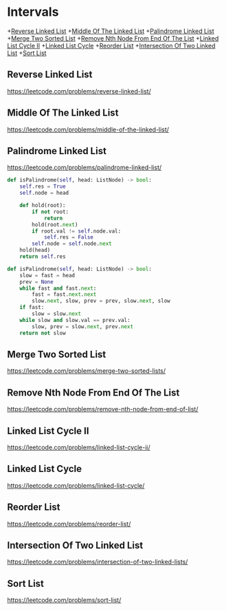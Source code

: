 # Intervals

+[Reverse Linked List](#reverse-linked-list)
+[Middle Of The Linked List](#middle-of-the-linked-list)
+[Palindrome Linked List](#palindrome-linked-list)
+[Merge Two Sorted List](#merge-two-sorted-list)
+[Remove Nth Node From End Of The List](#remove-nth-node-from-end-of-the-list)
+[Linked List Cycle II](#linked-list-cycle-ii)
+[Linked List Cycle](#linked-list-cycle)
+[Reorder List](#reorder-list)
+[Intersection Of Two Linked List](#intersection-of-two-linked-list)
+[Sort List](#sort-list)

## Reverse Linked List

https://leetcode.com/problems/reverse-linked-list/

## Middle Of The Linked List

https://leetcode.com/problems/middle-of-the-linked-list/

## Palindrome Linked List

https://leetcode.com/problems/palindrome-linked-list/

```python
def isPalindrome(self, head: ListNode) -> bool:
    self.res = True
    self.node = head

    def hold(root):
        if not root:
            return
        hold(root.next)
        if root.val != self.node.val:
            self.res = False
        self.node = self.node.next
    hold(head)
    return self.res

def isPalindrome(self, head: ListNode) -> bool:
    slow = fast = head
    prev = None
    while fast and fast.next:
        fast = fast.next.next
        slow.next, slow, prev = prev, slow.next, slow
    if fast:
        slow = slow.next
    while slow and slow.val == prev.val:
        slow, prev = slow.next, prev.next
    return not slow

```

## Merge Two Sorted List

https://leetcode.com/problems/merge-two-sorted-lists/

## Remove Nth Node From End Of The List

https://leetcode.com/problems/remove-nth-node-from-end-of-list/

## Linked List Cycle II

https://leetcode.com/problems/linked-list-cycle-ii/

## Linked List Cycle 

https://leetcode.com/problems/linked-list-cycle/

## Reorder List

https://leetcode.com/problems/reorder-list/

## Intersection Of Two Linked List

https://leetcode.com/problems/intersection-of-two-linked-lists/

## Sort List

https://leetcode.com/problems/sort-list/
